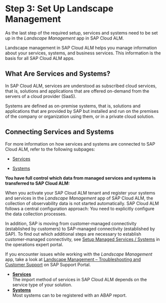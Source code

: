 <!-- loio23f1c49b224b4f17b2d959e01ae9c930 -->

# Step 3: Set Up Landscape Management

As the last step of the required setup, services and systems need to be set up in the *Landscape Management* app in SAP Cloud ALM.

Landscape management in SAP Cloud ALM helps you manage information about your services, systems, and business services. This information is the basis for all SAP Cloud ALM apps.



<a name="loio23f1c49b224b4f17b2d959e01ae9c930__section_is1_q55_fzb"/>

## What Are Services and Systems?

In SAP Cloud ALM, services are understood as subscribed cloud services, that is, solutions and applications that are offered on-demand from the servers of a cloud provider \(SaaS\).

Systems are defined as on-premise systems, that is, solutions and applications that are provided by SAP but installed and run on the premises of the company or organization using them, or in a private cloud solution.



<a name="loio23f1c49b224b4f17b2d959e01ae9c930__section_v2m_t55_fzb"/>

## Connecting Services and Systems

For more information on how services and systems are connected to SAP Cloud ALM, refer to the following subpages:

-   [Services](services-d5f36cc.md)

-   [Systems](systems-d9d672a.md)


**You have full control which data from managed services and systems is transferred to SAP Cloud ALM:**

When you activate your SAP Cloud ALM tenant and register your systems and services in the *Landscape Management* app of SAP Cloud ALM, the collection of observability data is not started automatically. SAP Cloud ALM follows a central configuration approach: You need to explicitly configure the data collection processes.

In addition, SAP is moving from customer-managed connectivity \(established by customers\) to SAP-managed connectivity \(established by SAP\). To find out which additional steps are necessary to establish customer-managed connectivity, see [Setup Managed Services / Systems](https://support.sap.com/en/alm/sap-cloud-alm/operations/expert-portal/setup-managed-services.html) in the operations expert portal.

If you encounter issues while working with the *Landscape Management* app, take a look at [Landscape Management – Troubleshooting and Customer Support](https://support.sap.com/en/alm/sap-cloud-alm/operations/expert-portal/landscape-management.html?anchorId=section_667953570_co) on SAP Support Portal.

-   **[Services](services-d5f36cc.md "The import method of services in SAP Cloud ALM depends on the service type of your
		solution.")**  
The import method of services in SAP Cloud ALM depends on the service type of your solution.
-   **[Systems](systems-d9d672a.md "Most systems can to be registered with an ABAP report.")**  
Most systems can to be registered with an ABAP report.

